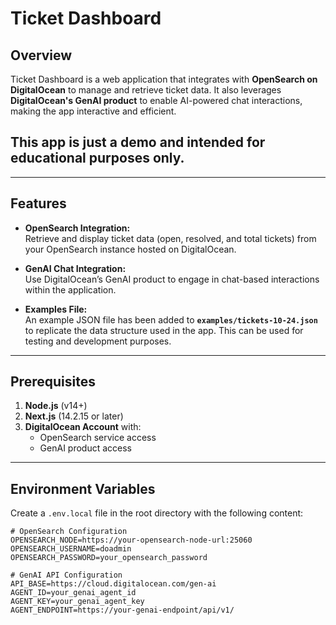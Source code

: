 # Ticket Dashboard

## Overview
Ticket Dashboard is a web application that integrates with **OpenSearch on DigitalOcean** to manage and retrieve ticket data. It also leverages **DigitalOcean's GenAI product** to enable AI-powered chat interactions, making the app interactive and efficient. 

## This app is just a demo and intended for educational purposes only.

---

## Features
- **OpenSearch Integration:**  
  Retrieve and display ticket data (open, resolved, and total tickets) from your OpenSearch instance hosted on DigitalOcean.

- **GenAI Chat Integration:**  
  Use DigitalOcean’s GenAI product to engage in chat-based interactions within the application.

- **Examples File:**  
  An example JSON file has been added to **`examples/tickets-10-24.json`** to replicate the data structure used in the app. This can be used for testing and development purposes.

---

## Prerequisites
1. **Node.js** (v14+)
2. **Next.js** (14.2.15 or later)
3. **DigitalOcean Account** with:
   - OpenSearch service access
   - GenAI product access

---

## Environment Variables
Create a `.env.local` file in the root directory with the following content:

```plaintext
# OpenSearch Configuration
OPENSEARCH_NODE=https://your-opensearch-node-url:25060
OPENSEARCH_USERNAME=doadmin
OPENSEARCH_PASSWORD=your_opensearch_password

# GenAI API Configuration
API_BASE=https://cloud.digitalocean.com/gen-ai
AGENT_ID=your_genai_agent_id
AGENT_KEY=your_genai_agent_key
AGENT_ENDPOINT=https://your-genai-endpoint/api/v1/
```